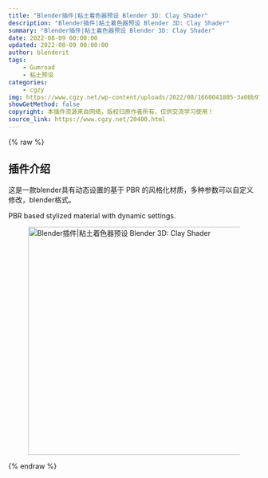 ```yaml
---
title: "Blender插件|粘土着色器预设 Blender 3D: Clay Shader"
description: "Blender插件|粘土着色器预设 Blender 3D: Clay Shader"
summary: "Blender插件|粘土着色器预设 Blender 3D: Clay Shader"
date: 2022-08-09 00:00:00
updated: 2022-08-09 00:00:00
author: blenderit
tags: 
    - Gumroad
    - 粘土预设
categories:
    - cgzy
img: https://www.cgzy.net/wp-content/uploads/2022/08/1660041805-3a00b973841276b.jpg
showGetMethod: false
copyright: 本插件资源来自网络，版权归原作者所有，仅供交流学习使用！
source_link: https://www.cgzy.net/20400.html
---
```


{% raw %}
<div class="wp-block-pandastudio-title"><div class="title_style_01"><h2 id="h2-0">插件介绍</h2></div></div><p class="is-style-text-indent-2em">这是一款blender具有动态设置的基于 PBR 的风格化材质，多种参数可以自定义修改，blender格式。</p><p>PBR based stylized material with dynamic settings.</p><div class="wp-block-image is-style-border-round-and-with-shadow"><figure class="aligncenter size-full"><img fetchpriority="high" decoding="async" width="512" height="458" src="https://www.cgzy.net/wp-content/uploads/2022/08/1660041805-3a00b973841276b.jpg" class="wp-image-20402" title="Blender插件|粘土着色器预设 Blender 3D: Clay Shader" alt="Blender插件|粘土着色器预设 Blender 3D: Clay Shader"></figure></div>
<div style="display: none">cgzy</div>
{% endraw %}
